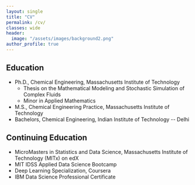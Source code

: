 ```yaml
---
layout: single
title: "CV"
permalink: /cv/
classes: wide
header:
  image: "/assets/images/background2.png"
author_profile: true
---
```


## Education
* Ph.D., Chemical Engineering, Massachusetts Institute of Technology
    * Thesis on the Mathematical Modeling and Stochastic Simulation of Complex Fluids
    * Minor in Applied Mathematics
* M.S., Chemical Engineering Practice, Massachusetts Institute of Technology
* Bachelors, Chemical Engineering, Indian Institute of Technology -- Delhi

## Continuing Education
* MicroMasters in Statistics and Data Science, Massachusetts Institute of Technology (MITx) on edX
* MIT IDSS Applied Data Science Bootcamp
* Deep Learning Specialization, Coursera
* IBM Data Science Professional Certificate